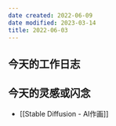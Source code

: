 ```yaml
---
date created: 2022-06-09
date modified: 2023-03-14
title: 2022-06-03
---
```


## 今天的工作日志

## 今天的灵感或闪念

- [[Stable Diffusion - AI作画]]
